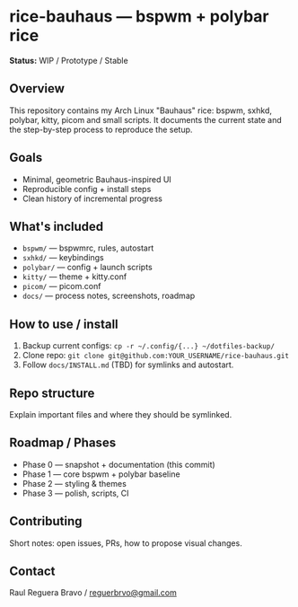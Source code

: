 # rice-bauhaus — bspwm + polybar rice 

**Status:** WIP / Prototype / Stable

## Overview
This repository contains my Arch Linux "Bauhaus" rice: bspwm, sxhkd, polybar, kitty, picom and small scripts. It documents the current state and the step-by-step process to reproduce the setup.

## Goals
- Minimal, geometric Bauhaus-inspired UI
- Reproducible config + install steps
- Clean history of incremental progress

## What's included
- `bspwm/` — bspwmrc, rules, autostart
- `sxhkd/` — keybindings
- `polybar/` — config + launch scripts
- `kitty/` — theme + kitty.conf
- `picom/` — picom.conf
- `docs/` — process notes, screenshots, roadmap

## How to use / install
1. Backup current configs: `cp -r ~/.config/{...} ~/dotfiles-backup/`
2. Clone repo: `git clone git@github.com:YOUR_USERNAME/rice-bauhaus.git`
3. Follow `docs/INSTALL.md` (TBD) for symlinks and autostart.

## Repo structure
Explain important files and where they should be symlinked.

## Roadmap / Phases
- Phase 0 — snapshot + documentation (this commit)
- Phase 1 — core bspwm + polybar baseline
- Phase 2 — styling & themes
- Phase 3 — polish, scripts, CI

## Contributing
Short notes: open issues, PRs, how to propose visual changes.

## Contact
Raul Reguera Bravo / reguerbrvo@gmail.com 

